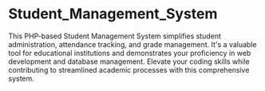 # Student_Management_System

This PHP-based Student Management System simplifies student administration, attendance tracking, and grade management. It's a valuable tool for educational institutions and demonstrates your proficiency in web development and database management. Elevate your coding skills while contributing to streamlined academic processes with this comprehensive system.
